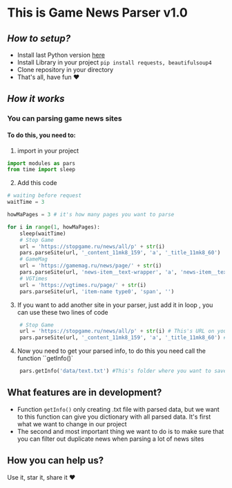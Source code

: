 # This is Game News Parser v1.0

## *How to setup?*

+ Install last Python version [here](https://www.python.org/downloads/)
+ Install Library in your project 
```pip install requests, beautifulsoup4```
+ Clone repository in your directory
+ That's all, have fun :heart:
## *How it works*

### You can parsing game news sites
#### To do this, you need to: 
1) import in your project
```python
import modules as pars
from time import sleep
```
2) Add this code
```python
# waiting before request
waitTime = 3

howMaPages = 3 # it's how many pages you want to parse

for i in range(1, howMaPages): 
    sleep(waitTime)
    # Stop Game
    url = 'https://stopgame.ru/news/all/p' + str(i) 
    pars.parseSite(url, '_content_11mk8_159', 'a', '_title_11mk8_60')
    # GameMag
    url = 'https://gamemag.ru/news/page/' + str(i) 
    pars.parseSite(url, 'news-item__text-wrapper', 'a', 'news-item__text')
    # VGTimes
    url = 'https://vgtimes.ru/page/' + str(i) 
    pars.parseSite(url, 'item-name type0', 'span', '')
```
3) If you want to add another site in your parser, just add it in loop , you can use these two lines of code
```python
    # Stop Game
    url = 'https://stopgame.ru/news/all/p' + str(i) # This's URL on your site, with page but without nomber of page
    pars.parseSite(url, '_content_11mk8_159', 'a', '_title_11mk8_60') # firs argument is's url to site | second argument it's where your div with title location | third argument it's your title attribute | fourth argument it's attribute class
```
4) Now you need to get your parsed info, to do this you need call the function ``getInfo()`
```python
    pars.getInfo('data/text.txt') #This's folder where you want to save your parsed data
```
## What features are in development?
+ Function `getInfo()` only creating .txt file with parsed data, but we want to this function can give you dictionary with all parsed data. It's first what we want to change in our project
+ The second and most important thing we want to do is to make sure that you can filter out duplicate news when parsing a lot of news sites
## How you can help us?
Use it, star it, share it :heart:
